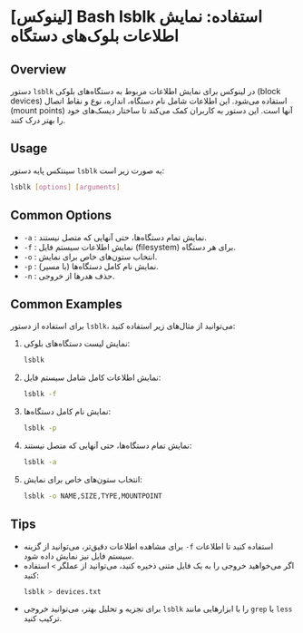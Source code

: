 # [لینوکس] Bash lsblk استفاده: نمایش اطلاعات بلوک‌های دستگاه

## Overview
دستور `lsblk` در لینوکس برای نمایش اطلاعات مربوط به دستگاه‌های بلوکی (block devices) استفاده می‌شود. این اطلاعات شامل نام دستگاه، اندازه، نوع و نقاط اتصال (mount points) آنها است. این دستور به کاربران کمک می‌کند تا ساختار دیسک‌های خود را بهتر درک کنند.

## Usage
سینتکس پایه دستور `lsblk` به صورت زیر است:

```bash
lsblk [options] [arguments]
```

## Common Options
- `-a` : نمایش تمام دستگاه‌ها، حتی آنهایی که متصل نیستند.
- `-f` : نمایش اطلاعات سیستم فایل (filesystem) برای هر دستگاه.
- `-o` : انتخاب ستون‌های خاص برای نمایش.
- `-p` : نمایش نام کامل دستگاه‌ها (با مسیر).
- `-n` : حذف هدرها از خروجی.

## Common Examples
برای استفاده از دستور `lsblk`، می‌توانید از مثال‌های زیر استفاده کنید:

1. نمایش لیست دستگاه‌های بلوکی:
   ```bash
   lsblk
   ```

2. نمایش اطلاعات کامل شامل سیستم فایل:
   ```bash
   lsblk -f
   ```

3. نمایش نام کامل دستگاه‌ها:
   ```bash
   lsblk -p
   ```

4. نمایش تمام دستگاه‌ها، حتی آنهایی که متصل نیستند:
   ```bash
   lsblk -a
   ```

5. انتخاب ستون‌های خاص برای نمایش:
   ```bash
   lsblk -o NAME,SIZE,TYPE,MOUNTPOINT
   ```

## Tips
- برای مشاهده اطلاعات دقیق‌تر، می‌توانید از گزینه `-f` استفاده کنید تا اطلاعات سیستم فایل نیز نمایش داده شود.
- اگر می‌خواهید خروجی را به یک فایل متنی ذخیره کنید، می‌توانید از عملگر `>` استفاده کنید:
  ```bash
  lsblk > devices.txt
  ```
- برای تجزیه و تحلیل بهتر، می‌توانید خروجی `lsblk` را با ابزارهایی مانند `grep` یا `less` ترکیب کنید.